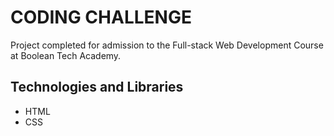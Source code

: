# CODING CHALLENGE

Project completed for admission to the Full-stack Web Development Course at Boolean Tech Academy.

## Technologies and Libraries

- HTML
- CSS
